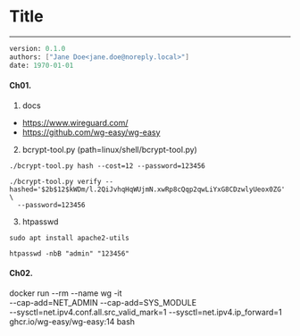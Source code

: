 
# Title
---
```meta
version: 0.1.0
authors: ["Jane Doe<jane.doe@noreply.local>"]
date: 1970-01-01
```


#### Ch01. 
1. docs
- https://www.wireguard.com/
- https://github.com/wg-easy/wg-easy

2. bcrypt-tool.py (path=linux/shell/bcrypt-tool.py)
```
./bcrypt-tool.py hash --cost=12 --password=123456

./bcrypt-tool.py verify --hashed='$2b$12$kWDm/l.2QiJvhqHqWUjmN.xwRp8cQqp2qwLiYxG8CDzwlyUeox0ZG' \
  --password=123456
```

3. htpasswd
```
sudo apt install apache2-utils

htpasswd -nbB "admin" "123456"
```


#### Ch02. 
docker run --rm --name wg -it \
  --cap-add=NET_ADMIN --cap-add=SYS_MODULE \
  --sysctl=net.ipv4.conf.all.src_valid_mark=1 --sysctl=net.ipv4.ip_forward=1 \
  ghcr.io/wg-easy/wg-easy:14 bash
